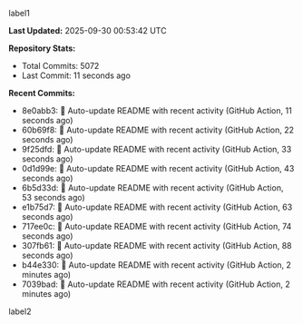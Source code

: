 
label1 
<!-- ACTIVITY_START -->
**Last Updated:** 2025-09-30 00:53:42 UTC

**Repository Stats:**
- Total Commits: 5072
- Last Commit: 11 seconds ago

**Recent Commits:**
- 8e0abb3: 🤖 Auto-update README with recent activity (GitHub Action, 11 seconds ago)
- 60b69f8: 🤖 Auto-update README with recent activity (GitHub Action, 22 seconds ago)
- 9f25dfd: 🤖 Auto-update README with recent activity (GitHub Action, 33 seconds ago)
- 0d1d99e: 🤖 Auto-update README with recent activity (GitHub Action, 43 seconds ago)
- 6b5d33d: 🤖 Auto-update README with recent activity (GitHub Action, 53 seconds ago)
- e1b75d7: 🤖 Auto-update README with recent activity (GitHub Action, 63 seconds ago)
- 717ee0c: 🤖 Auto-update README with recent activity (GitHub Action, 74 seconds ago)
- 307fb61: 🤖 Auto-update README with recent activity (GitHub Action, 88 seconds ago)
- b44e330: 🤖 Auto-update README with recent activity (GitHub Action, 2 minutes ago)
- 7039bad: 🤖 Auto-update README with recent activity (GitHub Action, 2 minutes ago)
<!-- ACTIVITY_END -->

label2
